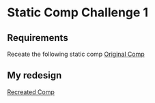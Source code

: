 # Static Comp Challenge 1

## Requirements
Receate the following static comp
[Original Comp](images/static-comp-challege-1.jpeg "Original comp")

## My redesign
[Recreated Comp](images/recreated%20comp.png "My redesigned comp")
